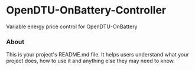 OpenDTU-OnBattery-Controller
============================

Variable energy price control for OpenDTU-OnBattery 

### About

This is your project's README.md file. It helps users understand what your
project does, how to use it and anything else they may need to know.